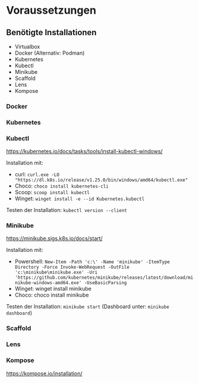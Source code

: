 # Voraussetzungen

## Benötigte Installationen

- Virtualbox
- Docker (Alternativ: Podman)
- Kubernetes
- Kubectl
- Minikube
- Scaffold
- Lens
- Kompose

### Docker

### Kubernetes

### Kubectl

https://kubernetes.io/docs/tasks/tools/install-kubectl-windows/

Installation mit:
  - curl: `curl.exe -LO "https://dl.k8s.io/release/v1.25.0/bin/windows/amd64/kubectl.exe"`
  - Choco: `choco install kubernetes-cli`
  - Scoop: `scoop install kubectl`
  - Winget: `winget install -e --id Kubernetes.kubectl`

Testen der Installation: `kubectl version --client`

### Minikube

https://minikube.sigs.k8s.io/docs/start/

Installation mit:
  - Powershell: ```New-Item -Path 'c:\' -Name 'minikube' -ItemType Directory -Force Invoke-WebRequest -OutFile 'c:\minikube\minikube.exe' -Uri 'https://github.com/kubernetes/minikube/releases/latest/download/minikube-windows-amd64.exe' -UseBasicParsing```
  - Winget: winget install minikube
  - Choco: choco install minikube

Testen der Installation: `minikube start` (Dashboard unter: `minikube dashboard`)

### Scaffold

### Lens

### Kompose

https://kompose.io/installation/
